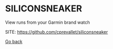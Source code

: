 # SILICONSNEAKER
 
 View runs from your Garmin brand watch
 
 SITE: https://github.com/cprevallet/siliconsneaker

 [Go back](https://portable-linux-apps.github.io/apps.html)
